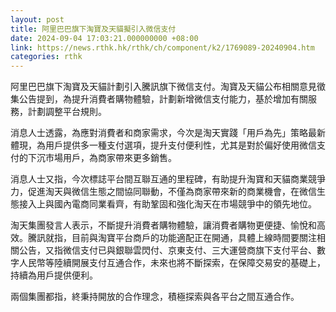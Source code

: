 ```yaml
---
layout: post
title: 阿里巴巴旗下淘寶及天貓擬引入微信支付
date: 2024-09-04 17:03:21.000000000 +08:00
link: https://news.rthk.hk/rthk/ch/component/k2/1769089-20240904.htm
categories: rthk
---
```


阿里巴巴旗下淘寶及天貓計劃引入騰訊旗下微信支付。淘寶及天貓公布相關意見徵集公告提到，為提升消費者購物體驗，計劃新增微信支付能力，基於增加有關服務，計劃調整平台規則。

消息人士透露，為應對消費者和商家需求，今次是淘天實踐「用戶為先」策略最新體現，為用戶提供多一種支付選項，提升支付便利性，尤其是對於偏好使用微信支付的下沉市場用戶，為商家帶來更多銷售。

消息人士又指，今次標誌平台間互聯互通的里程碑，有助提升淘寶和天貓商業競爭力，促進淘天與微信生態之間協同聯動，不僅為商家帶來新的商業機會，在微信生態接入上與國內電商同業看齊，有助鞏固和強化淘天在市場競爭中的領先地位。

淘天集團發言人表示，不斷提升消費者購物體驗，讓消費者購物更便捷、愉悅和高效。騰訊就指，目前與淘寶平台商戶的功能適配正在開通，具體上線時間要關注相關公告，又指微信支付已與銀聯雲閃付、京東支付、三大運營商旗下支付平台、數字人民幣等陸續開展支付互通合作，未來也將不斷探索，在保障交易安的基礎上，持續為用戶提供便利。

兩個集團都指，終秉持開放的合作理念，積極探索與各平台之間互通合作。
